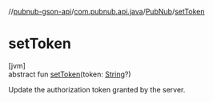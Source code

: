 //[pubnub-gson-api](../../../index.md)/[com.pubnub.api.java](../index.md)/[PubNub](index.md)/[setToken](set-token.md)

# setToken

[jvm]\
abstract fun [setToken](set-token.md)(token: [String](https://kotlinlang.org/api/latest/jvm/stdlib/kotlin-stdlib/kotlin/-string/index.html)?)

Update the authorization token granted by the server.
